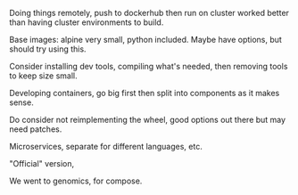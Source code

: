 Doing things remotely, push to dockerhub then run on cluster worked better than having cluster environments to build.

Base images: alpine very small, python included. Maybe have options, but should try using this.

Consider installing dev tools, compiling what's needed, then removing tools to keep size small.

Developing containers, go big first then split into components as it makes sense.

Do consider not reimplementing the wheel, good options out there but may need patches.

Microservices, separate for different languages, etc.

"Official" version, 

We went to genomics, for compose.